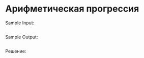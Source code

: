 # Арифметическая прогрессия

<!--- Текст задания --->

Sample Input:
```

```

Sample Output:
```

```

Решение:
```

```
